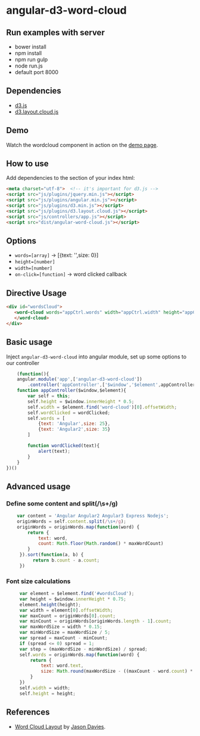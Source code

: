 # angular-d3-word-cloud #

## Run examples with server ##
* bower install
* npm install 
* npm run gulp
* node run.js
* default port 8000

## Dependencies ##
* [d3.js](https://d3js.org/)
* [d3.layout.cloud.js](https://www.jasondavies.com/wordcloud/)

## Demo ##
Watch the wordcloud component in action on the [demo page](https://weihanchen.github.io/angular-d3-word-cloud/).

## How to use ##
Add dependencies to the <head> section of your index html:

```html
<meta charset="utf-8">  <!-- it's important for d3.js -->
<script src="js/plugins/jquery.min.js"></script>
<script src="js/plugins/angular.min.js"></script>
<script src="js/plugins/d3.min.js"></script>
<script src="js/plugins/d3.layout.cloud.js"></script>
<script src="js/controllers/app.js"></script>
<script src="dist/angular-word-cloud.js"></script>
```
## Options ##
* `words=[array]` -> [{text: '',size: 0}]
* `height=[number]`
* `width=[number]`
* `on-click=[function]` -> word clicked callback

## Directive Usage ##
```html
<div id="wordsCloud">
   <word-cloud words="appCtrl.words" width="appCtrl.width" height="appCtrl.height" on-click="appCtrl.wordClicked">
   </word-cloud>
</div>
```

## Basic usage ##
Inject `angular-d3-word-cloud` into angular module, set up some options to our controller

```javascript
	(function(){
	angular.module('app',['angular-d3-word-cloud'])
		.controller('appController',['$window','$element',appController])
	function appController($window,$element){
		var self = this;
		self.height = $window.innerHeight * 0.5;
		self.width = $element.find('word-cloud')[0].offsetWidth;
		self.wordClicked = wordClicked;
		self.words = [
			{text: 'Angular',size: 25},
			{text: 'Angular2',size: 35}
		]

		function wordClicked(text){
			alert(text);
		}
	}
})()
```
## Advanced usage ##
### Define some content and split(/\s+/g) ###

```javascript
	var content = 'Angular Angular2 Angular3 Express Nodejs';
	originWords = self.content.split(/\s+/g);
    originWords = originWords.map(function(word) {
        return {
            text: word,
            count: Math.floor(Math.random() * maxWordCount)
        }
     }).sort(function(a, b) {
          return b.count - a.count;
     })
```

### Font size calculations ###

```javascript
	 var element = $element.find('#wordsCloud');
     var height = $window.innerHeight * 0.75;
     element.height(height);
     var width = element[0].offsetWidth;
     var maxCount = originWords[0].count;
     var minCount = originWords[originWords.length - 1].count;
     var maxWordSize = width * 0.15;
     var minWordSize = maxWordSize / 5;
     var spread = maxCount - minCount;
     if (spread <= 0) spread = 1;
     var step = (maxWordSize - minWordSize) / spread;
     self.words = originWords.map(function(word) {
         return {
             text: word.text,
             size: Math.round(maxWordSize - ((maxCount - word.count) * step))
         }
     })
     self.width = width;
     self.height = height;
```

## References ##
* [Word Cloud Layout](https://github.com/jasondavies/d3-cloud) by [Jason Davies](https://www.jasondavies.com/).